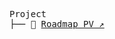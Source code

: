 <pre>
Project
├── 📄 <a href="https://www.notion.so/pooyadeperson/28212d3e81a4803690a3ee024d8926f3?v=28212d3e81a480978914000cf6f97f60" target="_blank">Roadmap PV ↗</a>
</pre>
